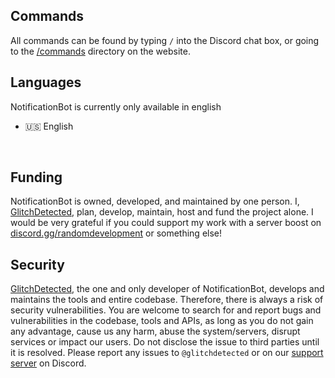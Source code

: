 ## Commands
All commands can be found by typing `/` into the Discord chat box, or going to the [/commands](/commands) directory on the website.

## Languages
NotificationBot is currently only available in english
- 🇺🇸 English
<br />

## Funding
NotificationBot is owned, developed, and maintained by one person. I, [GlitchDetected](https://www.youtube.com/embed/dQw4w9WgXcQ), plan, develop, maintain, host and fund the project alone. I would be very grateful if you could support my work with a server boost on [discord.gg/randomdevelopment](https://discord.gg/GNdJMJCBdu) or something else!

## Security
[GlitchDetected](https://www.youtube.com/embed/dQw4w9WgXcQ), the one and only developer of NotificationBot, develops and maintains the tools and entire codebase. Therefore, there is always a risk of security vulnerabilities. You are welcome to search for and report bugs and vulnerabilities in the codebase, tools and APIs, as long as you do not gain any advantage, cause us any harm, abuse the system/servers, disrupt services or impact our users. Do not disclose the issue to third parties until it is resolved. Please report any issues to `@glitchdetected` or on our [support server](https://discord.gg/GNdJMJCBdu) on Discord.